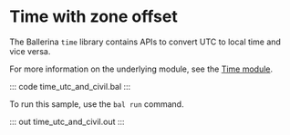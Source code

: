 # Time with zone offset

The Ballerina `time` library contains APIs to convert UTC to local time and vice versa.

For more information on the underlying module, see the [Time module](https://docs.central.ballerina.io/ballerina/time/latest/).

::: code time_utc_and_civil.bal :::

To run this sample, use the `bal run` command.

::: out time_utc_and_civil.out :::